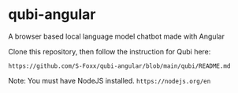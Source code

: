 # qubi-angular
A browser based local language model chatbot made with Angular

Clone this repository, then follow the instruction for Qubi here:

``https://github.com/S-Foxx/qubi-angular/blob/main/qubi/README.md``

Note: You must have NodeJS installed. ``https://nodejs.org/en``
